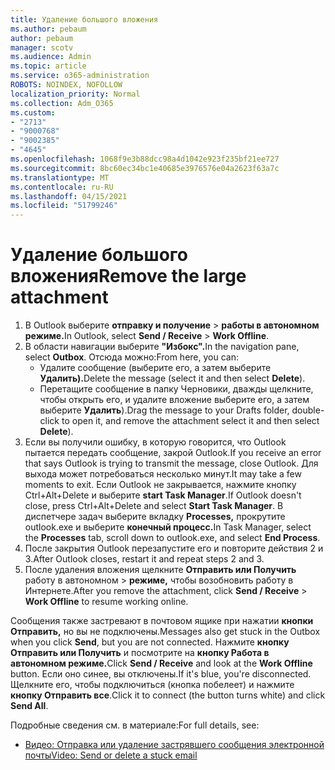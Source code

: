 ```yaml
---
title: Удаление большого вложения
ms.author: pebaum
author: pebaum
manager: scotv
ms.audience: Admin
ms.topic: article
ms.service: o365-administration
ROBOTS: NOINDEX, NOFOLLOW
localization_priority: Normal
ms.collection: Adm_O365
ms.custom:
- "2713"
- "9000768"
- "9002385"
- "4645"
ms.openlocfilehash: 1068f9e3b88dcc98a4d1042e923f235bf21ee727
ms.sourcegitcommit: 8bc60ec34bc1e40685e3976576e04a2623f63a7c
ms.translationtype: MT
ms.contentlocale: ru-RU
ms.lasthandoff: 04/15/2021
ms.locfileid: "51799246"
---
```

# <a name="remove-the-large-attachment"></a><span data-ttu-id="077aa-102">Удаление большого вложения</span><span class="sxs-lookup"><span data-stu-id="077aa-102">Remove the large attachment</span></span>

1. <span data-ttu-id="077aa-103">В Outlook выберите **отправку и получение**  >  **работы в автономном режиме.**</span><span class="sxs-lookup"><span data-stu-id="077aa-103">In Outlook, select **Send / Receive** > **Work Offline**.</span></span> 
2. <span data-ttu-id="077aa-104">В области навигации выберите **"Избокс".**</span><span class="sxs-lookup"><span data-stu-id="077aa-104">In the navigation pane, select **Outbox**.</span></span> <span data-ttu-id="077aa-105">Отсюда можно:</span><span class="sxs-lookup"><span data-stu-id="077aa-105">From here, you can:</span></span> 
    - <span data-ttu-id="077aa-106">Удалите сообщение (выберите его, а затем выберите **Удалить).**</span><span class="sxs-lookup"><span data-stu-id="077aa-106">Delete the message (select it and then select **Delete**).</span></span>
    - <span data-ttu-id="077aa-107">Перетащите сообщение в папку Черновики, дважды щелкните, чтобы открыть его, и удалите вложение выберите его, а затем выберите **Удалить**).</span><span class="sxs-lookup"><span data-stu-id="077aa-107">Drag the message to your Drafts folder, double-click to open it, and remove the attachment select it and then select **Delete**).</span></span>
3. <span data-ttu-id="077aa-108">Если вы получили ошибку, в которую говорится, что Outlook пытается передать сообщение, закрой Outlook.</span><span class="sxs-lookup"><span data-stu-id="077aa-108">If you receive an error that says Outlook is trying to transmit the message, close Outlook.</span></span> <span data-ttu-id="077aa-109">Для выхода может потребоваться несколько минут.</span><span class="sxs-lookup"><span data-stu-id="077aa-109">It may take a few moments to exit.</span></span> <span data-ttu-id="077aa-110">Если Outlook не закрывается, нажмите кнопку Ctrl+Alt+Delete и выберите **start Task Manager**.</span><span class="sxs-lookup"><span data-stu-id="077aa-110">If Outlook doesn't close, press Ctrl+Alt+Delete and select **Start Task Manager**.</span></span> <span data-ttu-id="077aa-111">В диспетчере задач выберите вкладку **Processes,** прокрутите outlook.exe и выберите **конечный процесс.**</span><span class="sxs-lookup"><span data-stu-id="077aa-111">In Task Manager, select the **Processes** tab, scroll down to outlook.exe, and select **End Process**.</span></span>
4. <span data-ttu-id="077aa-112">После закрытия Outlook перезапустите его и повторите действия 2 и 3.</span><span class="sxs-lookup"><span data-stu-id="077aa-112">After Outlook closes, restart it and repeat steps 2 and 3.</span></span> 
5. <span data-ttu-id="077aa-113">После удаления вложения щелкните **Отправить или Получить** работу в автономном  >  **режиме,** чтобы возобновить работу в Интернете.</span><span class="sxs-lookup"><span data-stu-id="077aa-113">After you remove the attachment, click **Send / Receive** > **Work Offline** to resume working online.</span></span> 

<span data-ttu-id="077aa-114">Сообщения также застревают в почтовом ящике при нажатии **кнопки Отправить,** но вы не подключены.</span><span class="sxs-lookup"><span data-stu-id="077aa-114">Messages also get stuck in the Outbox when you click **Send**, but you are not connected.</span></span> <span data-ttu-id="077aa-115">Нажмите **кнопку Отправить или Получить** и посмотрите на **кнопку Работа в автономном режиме.**</span><span class="sxs-lookup"><span data-stu-id="077aa-115">Click **Send / Receive** and look at the **Work Offline** button.</span></span> <span data-ttu-id="077aa-116">Если оно синее, вы отключены.</span><span class="sxs-lookup"><span data-stu-id="077aa-116">If it's blue, you're disconnected.</span></span> <span data-ttu-id="077aa-117">Щелкните его, чтобы подключиться (кнопка побелеет) и нажмите **кнопку Отправить все**.</span><span class="sxs-lookup"><span data-stu-id="077aa-117">Click it to connect (the button turns white) and click **Send All**.</span></span>
 
 <span data-ttu-id="077aa-118">Подробные сведения см. в материале:</span><span class="sxs-lookup"><span data-stu-id="077aa-118">For full details, see:</span></span>
- [<span data-ttu-id="077aa-119">Видео: Отправка или удаление застрявшего сообщения электронной почты</span><span class="sxs-lookup"><span data-stu-id="077aa-119">Video: Send or delete a stuck email</span></span>](https://support.office.com/article/Video-Send-or-delete-an-email-stuck-in-your-outbox-26d5d34a-4e5f-444a-a9e8-44db04a94dec) 